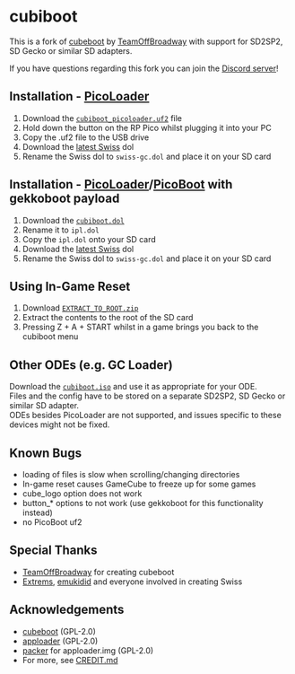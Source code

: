 # cubiboot

This is a fork of [cubeboot](https://github.com/OffBroadway/cubeboot) by [TeamOffBroadway](https://github.com/OffBroadway) with support for SD2SP2, SD Gecko or similar SD adapters.

If you have questions regarding this fork you can join the [Discord server](https://discord.gg/YtA9aU3BKZ)!

## Installation - [PicoLoader](https://github.com/makeo/PicoLoader)
1. Download the [```cubiboot_picoloader.uf2```](https://github.com/makeo/cubiboot/releases/latest/download/cubiboot_picoloader.uf2) file
2. Hold down the button on the RP Pico whilst plugging it into your PC
3. Copy the .uf2 file to the USB drive
4. Download the [latest Swiss](https://github.com/emukidid/swiss-gc/releases/latest) dol
5. Rename the Swiss dol to ```swiss-gc.dol``` and place it on your SD card

## Installation - [PicoLoader](https://github.com/makeo/PicoLoader)/[PicoBoot](https://github.com/webhdx/PicoBoot) with gekkoboot payload
1. Download the [```cubiboot.dol```](https://github.com/makeo/cubiboot/releases/latest/download/cubiboot.dol)
2. Rename it to ```ipl.dol```
3. Copy the ```ipl.dol``` onto your SD card
4. Download the [latest Swiss](https://github.com/emukidid/swiss-gc/releases/latest) dol
5. Rename the Swiss dol to ```swiss-gc.dol``` and place it on your SD card

## Using In-Game Reset
1. Download [```EXTRACT_TO_ROOT.zip```](https://github.com/makeo/cubiboot/releases/latest/download/EXTRACT_TO_ROOT.zip)
2. Extract the contents to the root of the SD card
3. Pressing Z + A + START whilst in a game brings you back to the cubiboot menu

## Other ODEs (e.g. GC Loader)
Download the [```cubiboot.iso```](https://github.com/makeo/cubiboot/releases/latest/download/cubiboot.iso) and use it as appropriate for your ODE.\
Files and the config have to be stored on a separate SD2SP2, SD Gecko or similar SD adapter.\
ODEs besides PicoLoader are not supported, and issues specific to these devices might not be fixed.

## Known Bugs
- loading of files is slow when scrolling/changing directories
- In-game reset causes GameCube to freeze up for some games
- cube_logo option does not work
- button_* options to not work (use gekkoboot for this functionality instead)
- no PicoBoot uf2

## Special Thanks
- [TeamOffBroadway](https://github.com/OffBroadway) for creating cubeboot
- [Extrems](https://github.com/Extrems), [emukidid](https://github.com/emukidid) and everyone involved in creating Swiss

## Acknowledgements
- [cubeboot](https://github.com/OffBroadway/cubeboot) (GPL-2.0)
- [apploader](https://github.com/makeo/cubeboot-tools) (GPL-2.0)
- [packer](https://github.com/emukidid/swiss-gc/tree/master/cube/packer) for apploader.img (GPL-2.0)
- For more, see [CREDIT.md](https://github.com/makeo/cubiboot/blob/main/CREDIT.md)
